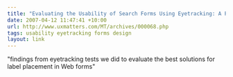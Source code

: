 ```yaml
---
title: "Evaluating the Usability of Search Forms Using Eyetracking: A Practical Approach :: UXmatters"
date: 2007-04-12 11:47:41 +10:00
url: http://www.uxmatters.com/MT/archives/000068.php
tags: usability eyetracking forms design
layout: link
---
```

"findings from eyetracking tests we did to evaluate the best solutions for label placement in Web forms"
